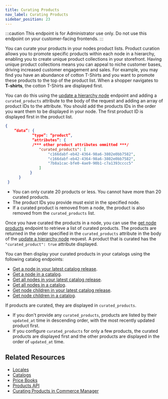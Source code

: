 ```yaml
---
title: Curating Products
nav_label: Curating Products
sidebar_position: 23
---
```


:::caution
This endpoint is for Administrator use only. Do not use this endpoint on your customer-facing frontends.
:::

You can curate your products in your nodes product lists. Product curation allows you to promote specific products within each node in a hierarchy, enabling you to create unique product collections in your storefront. Having unique product collections means you can appeal to niche customer bases, driving increased customer engagement and sales. For example, you may find you have an abundance of cotton T-Shirts and you want to promote these products to the top of the product list. When a shopper navigates to **T-shirts**, the cotton T-Shirts are displayed first. 

You can do this using the [update a hierarchy node](/docs/pxm/hierarchies/nodes-api/update-a-hierarchy-node) endpoint and adding a `curated_products` attribute to the body of the request and adding an array of product IDs to the attribute. You should add the products IDs in the order you want them to be displayed in your node. The first product ID is displayed first in the product list.

```json
{
    “data”: {
            “type”: “product”,
            “attributes”: {
            /*** other product attributes ommitted ***/
               "curated_products": [
                   "c166dabf-eb42-4364-98a6-3802e0bb7582",
                   "c166dabf-eb42-4364-98a6-3802e0bb7582",
                   "7b8a1cac-bfe0-4ae9-90b1-c7a1393cccc5"
               ]
           }
      }
 }
```

- You can only curate 20 products or less. You cannot have more than 20 curated products.
- The product IDs you provide must exist in the specified node.
- If a curated product is removed from a node, the product is also removed from the `curated_products` list.

Once you have curated the products in a node, you can use the [get node products](/docs/pxm/hierarchies/node-relationships-api/get-node-products) endpoint to retrieve a list of curated products. The products are returned in the order specified in the `curated_products` attribute in the body of the [update a hierarchy node](/docs/pxm/hierarchies/hierarchies-api/update-a-hierarchy) request. A product that is curated has the `"curated_product": true` attribute displayed. 

You can then display your curated products in your catalogs using the following catalog endpoints:

- [Get a node in your latest catalog release](/docs/pxm/catalogs/catalog-latest-release/get-a-node-in-a-release).
- [Get a node in a catalog](/docs/pxm/catalogs/shopper-catalog/get-a-node).
- [Get all nodes in your latest catalog release](/docs/pxm/catalogs/catalog-latest-release/get-all-nodes-in-a-release).
- [Get all nodes in a catalog](/docs/pxm/catalogs/shopper-catalog/get-all-nodes).
- [Get node children in your latest catalog release](/docs/pxm/catalogs/catalog-latest-release/get-node-children-in-a-release).
- [Get node children in a catalog](/docs/pxm/catalogs/shopper-catalog/get-node-children).

If products are curated, they are displayed in `curated_products`.

- If you don't provide any `curated_products`, products are listed by their `updated_at` time in descending order, with the most recently updated product first.
- If you configure `curated_products` for only a few products, the curated products are displayed first and the other products are displayed in the order of `updated_at` time.

## Related Resources

- [Locales](/docs/pxm/products/locales/pxm-locales)
- [Catalogs](/docs/pxm/catalogs/catalogs)
- [Price Books](/docs/pxm/pricebooks/price-books)
- [Products API](/docs/pxm/products/ep-pxm-products-api/pxm-products-api-overview)
- [Curating Products in Commerce Manager](/docs/pxm/products/pxm-products-commerce-manager/curating-products)
